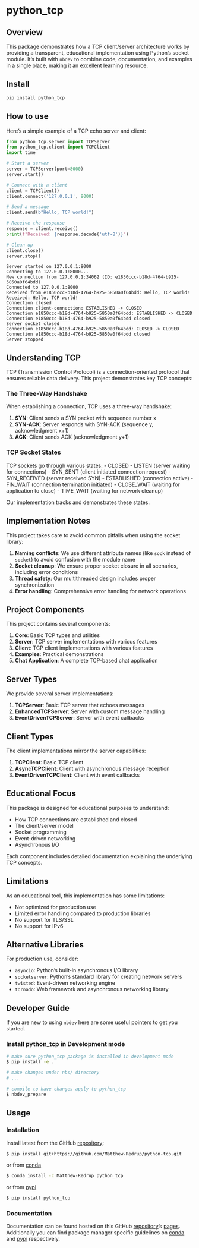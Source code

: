 # python_tcp


<!-- WARNING: THIS FILE WAS AUTOGENERATED! DO NOT EDIT! -->

## Overview

This package demonstrates how a TCP client/server architecture works by
providing a transparent, educational implementation using Python’s
socket module. It’s built with `nbdev` to combine code, documentation,
and examples in a single place, making it an excellent learning
resource.

## Install

``` bash
pip install python_tcp
```

## How to use

Here’s a simple example of a TCP echo server and client:

``` python
from python_tcp.server import TCPServer
from python_tcp.client import TCPClient
import time

# Start a server
server = TCPServer(port=8000)
server.start()

# Connect with a client
client = TCPClient()
client.connect('127.0.0.1', 8000)

# Send a message
client.send(b"Hello, TCP world!")

# Receive the response
response = client.receive()
print(f"Received: {response.decode('utf-8')}")

# Clean up
client.close()
server.stop()
```

    Server started on 127.0.0.1:8000
    Connecting to 127.0.0.1:8000...
    New connection from 127.0.0.1:34062 (ID: e1850ccc-b18d-4764-b925-5850a0f64bdd)
    Connected to 127.0.0.1:8000
    Received from e1850ccc-b18d-4764-b925-5850a0f64bdd: Hello, TCP world!
    Received: Hello, TCP world!
    Connection closed
    Connection client-connection: ESTABLISHED -> CLOSED
    Connection e1850ccc-b18d-4764-b925-5850a0f64bdd: ESTABLISHED -> CLOSED
    Connection e1850ccc-b18d-4764-b925-5850a0f64bdd closed
    Server socket closed
    Connection e1850ccc-b18d-4764-b925-5850a0f64bdd: CLOSED -> CLOSED
    Connection e1850ccc-b18d-4764-b925-5850a0f64bdd closed
    Server stopped

## Understanding TCP

TCP (Transmission Control Protocol) is a connection-oriented protocol
that ensures reliable data delivery. This project demonstrates key TCP
concepts:

### The Three-Way Handshake

When establishing a connection, TCP uses a three-way handshake:

1.  **SYN**: Client sends a SYN packet with sequence number x
2.  **SYN-ACK**: Server responds with SYN-ACK (sequence y,
    acknowledgment x+1)
3.  **ACK**: Client sends ACK (acknowledgment y+1)

### TCP Socket States

TCP sockets go through various states: - CLOSED - LISTEN (server waiting
for connections) - SYN_SENT (client initiated connection request) -
SYN_RECEIVED (server received SYN) - ESTABLISHED (connection active) -
FIN_WAIT (connection termination initiated) - CLOSE_WAIT (waiting for
application to close) - TIME_WAIT (waiting for network cleanup)

Our implementation tracks and demonstrates these states.

## Implementation Notes

This project takes care to avoid common pitfalls when using the socket
library:

1.  **Naming conflicts**: We use different attribute names (like `sock`
    instead of `socket`) to avoid confusion with the module name
2.  **Socket cleanup**: We ensure proper socket closure in all
    scenarios, including error conditions
3.  **Thread safety**: Our multithreaded design includes proper
    synchronization
4.  **Error handling**: Comprehensive error handling for network
    operations

## Project Components

This project contains several components:

1.  **Core**: Basic TCP types and utilities
2.  **Server**: TCP server implementations with various features
3.  **Client**: TCP client implementations with various features
4.  **Examples**: Practical demonstrations
5.  **Chat Application**: A complete TCP-based chat application

## Server Types

We provide several server implementations:

1.  **TCPServer**: Basic TCP server that echoes messages
2.  **EnhancedTCPServer**: Server with custom message handling
3.  **EventDrivenTCPServer**: Server with event callbacks

## Client Types

The client implementations mirror the server capabilities:

1.  **TCPClient**: Basic TCP client
2.  **AsyncTCPClient**: Client with asynchronous message reception
3.  **EventDrivenTCPClient**: Client with event callbacks

## Educational Focus

This package is designed for educational purposes to understand:

- How TCP connections are established and closed
- The client/server model
- Socket programming
- Event-driven networking
- Asynchronous I/O

Each component includes detailed documentation explaining the underlying
TCP concepts.

## Limitations

As an educational tool, this implementation has some limitations:

- Not optimized for production use
- Limited error handling compared to production libraries
- No support for TLS/SSL
- No support for IPv6

## Alternative Libraries

For production use, consider:

- `asyncio`: Python’s built-in asynchronous I/O library
- `socketserver`: Python’s standard library for creating network servers
- `twisted`: Event-driven networking engine
- `tornado`: Web framework and asynchronous networking library

## Developer Guide

If you are new to using `nbdev` here are some useful pointers to get you
started.

### Install python_tcp in Development mode

``` sh
# make sure python_tcp package is installed in development mode
$ pip install -e .

# make changes under nbs/ directory
# ...

# compile to have changes apply to python_tcp
$ nbdev_prepare
```

## Usage

### Installation

Install latest from the GitHub
[repository](https://github.com/Matthew-Redrup/python-tcp):

``` sh
$ pip install git+https://github.com/Matthew-Redrup/python-tcp.git
```

or from [conda](https://anaconda.org/Matthew-Redrup/python-tcp)

``` sh
$ conda install -c Matthew-Redrup python_tcp
```

or from [pypi](https://pypi.org/project/python-tcp/)

``` sh
$ pip install python_tcp
```

### Documentation

Documentation can be found hosted on this GitHub
[repository](https://github.com/Matthew-Redrup/python-tcp)’s
[pages](https://Matthew-Redrup.github.io/python-tcp/). Additionally you
can find package manager specific guidelines on
[conda](https://anaconda.org/Matthew-Redrup/python-tcp) and
[pypi](https://pypi.org/project/python-tcp/) respectively.
